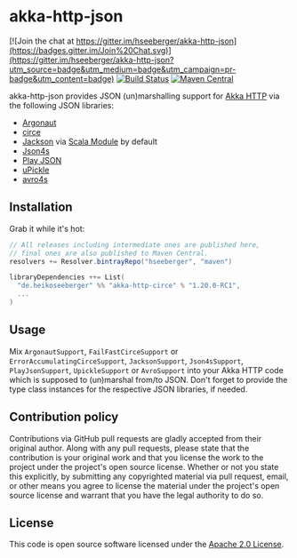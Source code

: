 # akka-http-json #

[![Join the chat at https://gitter.im/hseeberger/akka-http-json](https://badges.gitter.im/Join%20Chat.svg)](https://gitter.im/hseeberger/akka-http-json?utm_source=badge&utm_medium=badge&utm_campaign=pr-badge&utm_content=badge)
[![Build Status](https://travis-ci.org/hseeberger/akka-http-json.svg?branch=master)](https://travis-ci.org/hseeberger/akka-http-json)
[![Maven Central](https://img.shields.io/maven-central/v/de.heikoseeberger/akka-http-circe_2.12.svg)](https://maven-badges.herokuapp.com/maven-central/de.heikoseeberger/akka-http-circe_2.12)

akka-http-json provides JSON (un)marshalling support for [Akka HTTP](https://github.com/akka/akka-http) via the following JSON libraries:
- [Argonaut](http://argonaut.io)
- [circe](https://circe.github.io/circe/)
- [Jackson](https://github.com/FasterXML/jackson) via [Scala Module](https://github.com/FasterXML/jackson-module-scala) by default
- [Json4s](https://github.com/json4s/json4s)
- [Play JSON](https://www.playframework.com/documentation/2.6.x/ScalaJson)
- [uPickle](https://github.com/lihaoyi/upickle-pprint)
- [avro4s](https://github.com/sksamuel/avro4s)

## Installation

Grab it while it's hot:

``` scala
// All releases including intermediate ones are published here,
// final ones are also published to Maven Central.
resolvers += Resolver.bintrayRepo("hseeberger", "maven")

libraryDependencies ++= List(
  "de.heikoseeberger" %% "akka-http-circe" % "1.20.0-RC1",
  ...
)
```

## Usage

Mix `ArgonautSupport`, `FailFastCirceSupport` or `ErrorAccumulatingCirceSupport`, `JacksonSupport`, `Json4sSupport`, `PlayJsonSupport`, `UpickleSupport` or `AvroSupport` into your Akka HTTP code which is supposed to (un)marshal from/to JSON. Don't forget to provide the type class instances for the respective JSON libraries, if needed.

## Contribution policy ##

Contributions via GitHub pull requests are gladly accepted from their original author. Along with any pull requests, please state that the contribution is your original work and that you license the work to the project under the project's open source license. Whether or not you state this explicitly, by submitting any copyrighted material via pull request, email, or other means you agree to license the material under the project's open source license and warrant that you have the legal authority to do so.

## License ##

This code is open source software licensed under the [Apache 2.0 License](http://www.apache.org/licenses/LICENSE-2.0.html).
